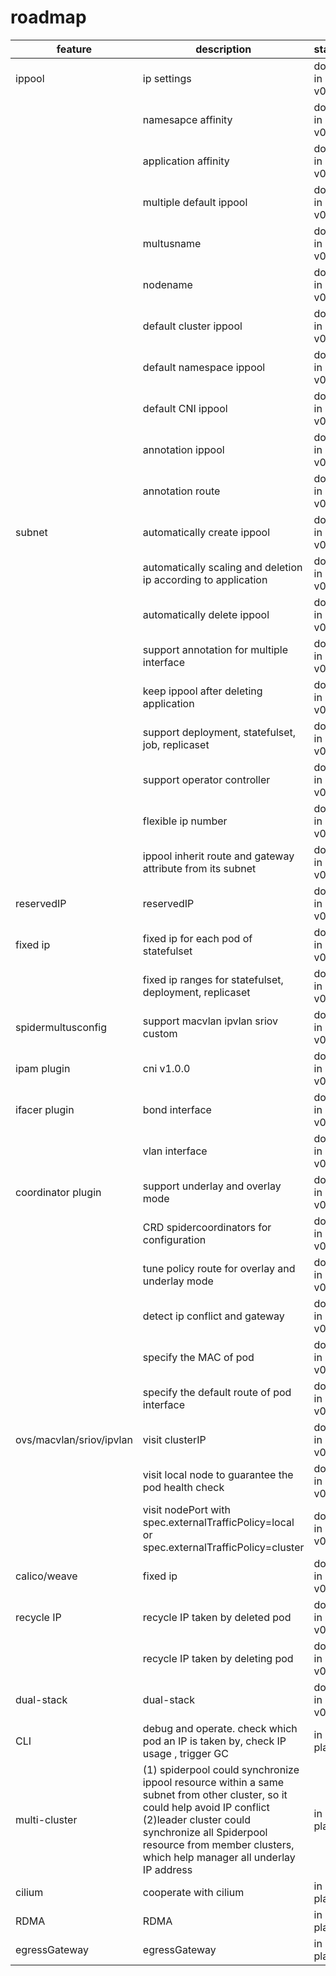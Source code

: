 # roadmap

| feature                 | description                                                                                                                                                                                                                                                    | status         |
|-------------------------|----------------------------------------------------------------------------------------------------------------------------------------------------------------------------------------------------------------------------------------------------------------|----------------|
| ippool                  | ip settings                                                                                                                                                                                                                                                    | done in v0.2.0 |
|                         | namesapce affinity                                                                                                                                                                                                                                             | done in v0.4.0 |
|                         | application affinity                                                                                                                                                                                                                                           | done in v0.4.0 |
|                         | multiple default ippool                                                                                                                                                                                                                                        | done in v0.6.0 |
|                         | multusname                                                                                                                                                                                                                                                     | done in v0.6.0 |
|                         | nodename                                                                                                                                                                                                                                                       | done in v0.6.0 |
|                         | default cluster ippool                                                                                                                                                                                                                                         | done in v0.2.0 |
|                         | default namespace ippool                                                                                                                                                                                                                                       | done in v0.4.0 |
|                         | default CNI ippool                                                                                                                                                                                                                                             | done in v0.4.0 |
|                         | annotation ippool                                                                                                                                                                                                                                              | done in v0.2.0 |
|                         | annotation route                                                                                                                                                                                                                                               | done in v0.2.0 |
| subnet                  | automatically create ippool                                                                                                                                                                                                                                    | done in v0.4.0 |
|                         | automatically scaling and deletion ip according to application                                                                                                                                                                                                 | done in v0.4.0 |
|                         | automatically delete ippool                                                                                                                                                                                                                                    | done in v0.5.0 |
|                         | support annotation for multiple interface                                                                                                                                                                                                                      | done in v0.4.0 |
|                         | keep ippool after deleting application                                                                                                                                                                                                                         | done in v0.5.0 |
|                         | support deployment, statefulset, job, replicaset                                                                                                                                                                                                               | done in v0.4.0 |
|                         | support operator controller                                                                                                                                                                                                                                    | done in v0.4.0 |
|                         | flexible ip number                                                                                                                                                                                                                                             | done in v0.5.0 |
|                         | ippool inherit route and gateway attribute from its subnet                                                                                                                                                                                                     | done in v0.6.0 |
| reservedIP              | reservedIP                                                                                                                                                                                                                                                     | done in v0.4.0 |
| fixed ip                | fixed ip for each pod of statefulset                                                                                                                                                                                                                           | done in v0.5.0 |
|                         | fixed ip ranges for statefulset, deployment, replicaset                                                                                                                                                                                                        | done in v0.4.0 |
| spidermultusconfig      | support macvlan ipvlan sriov custom                                                                                                                                                                                                                            | done in v0.6.0 |
| ipam plugin             | cni v1.0.0                                                                                                                                                                                                                                                     | done in v0.4.0 |
| ifacer plugin           | bond interface                                                                                                                                                                                                                                                 | done in v0.6.0 |
|                         | vlan interface                                                                                                                                                                                                                                                 | done in v0.6.0 |
| coordinator plugin      | support underlay and overlay mode                                                                                                                                                                                                                              | done in v0.6.0 |
|                         | CRD spidercoordinators for configuration                                                                                                                                                                                                                       | done in v0.6.0 |
|                         | tune policy route for overlay and underlay mode                                                                                                                                                                                                                | done in v0.6.0 |
|                         | detect ip conflict and gateway                                                                                                                                                                                                                                 | done in v0.6.0 |
|                         | specify the MAC of pod                                                                                                                                                                                                                                         | done in v0.6.0 |
|                         | specify the default route of pod interface                                                                                                                                                                                                                     | done in v0.6.0 |
| ovs/macvlan/sriov/ipvlan | visit clusterIP                                                                                                                                                                                                                                                | done in v0.6.0 |
|                         | visit local node to guarantee the pod health check                                                                                                                                                                                                             | done in v0.6.0 |
|                         | visit nodePort with spec.externalTrafficPolicy=local or spec.externalTrafficPolicy=cluster                                                                                                                                                                     | done in v0.6.0 |
| calico/weave            | fixed ip                                                                                                                                                                                                                                                       | done in v0.5.0 |
| recycle IP              | recycle IP taken by deleted pod                                                                                                                                                                                                                                | done in v0.4.0 |
|                         | recycle IP taken by deleting pod                                                                                                                                                                                                                               | done in v0.4.0 |
| dual-stack              | dual-stack                                                                                                                                                                                                                                                     | done in v0.2.0 |
| CLI                     | debug and operate. check which pod an IP is taken by, check IP usage , trigger GC                                                                                                                                                                              | in plan        |
| multi-cluster           | (1) spiderpool could synchronize ippool resource within a same subnet from other cluster, so it could help avoid IP conflict  <br>(2)leader cluster could synchronize all Spiderpool resource from member clusters, which help manager all underlay IP address | in plan        |
| cilium                  | cooperate with cilium                                                                                                                                                                                                                                          | in plan        |
| RDMA                    | RDMA                                                                                                                                                                                                                                                           | in plan        |
| egressGateway           | egressGateway                                                                                                                                                                                                                                                  | in plan        |
